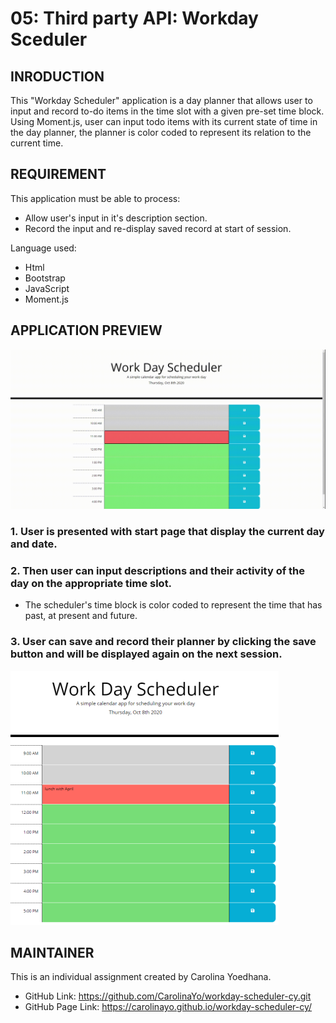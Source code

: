 # 05: Third party API: Workday Sceduler

## INRODUCTION 

This "Workday Scheduler" application is a day planner that allows user to input and record to-do items in the time slot with a given pre-set time block.  Using Moment.js, user can input todo items with its current state of time in the day planner, the planner is color coded to represent its relation to the current time.  

## REQUIREMENT

This application must be able to process:
* Allow user's input in it's description section.
* Record the input and re-display saved record at start of session.

Language used:
* Html
* Bootstrap
* JavaScript
* Moment.js

##  APPLICATION PREVIEW
![Start page](asset/dayplanner1.gif)

### 1. User is presented with start page that display the current day and date.
### 2. Then user can input descriptions and their activity of the day on the appropriate time slot.

* The scheduler's time block is color coded to represent the time that has past, at present and future. 

### 3. User can save and record their planner by clicking the save button and will be displayed again on the next session. 
![Start page](asset/dayplanner1.PNG)


## MAINTAINER 
This is an individual assignment created by Carolina Yoedhana.
* GitHub Link: https://github.com/CarolinaYo/workday-scheduler-cy.git
* GitHub Page Link: https://carolinayo.github.io/workday-scheduler-cy/
